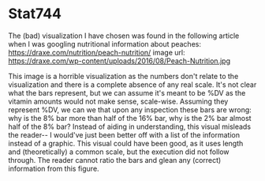 # Stat744

The (bad) visualization I have chosen was found in the following article when I was googling nutritional information about peaches: https://draxe.com/nutrition/peach-nutrition/ 
image url:
https://draxe.com/wp-content/uploads/2016/08/Peach-Nutrition.jpg

This image is a horrible visualization as the numbers don't relate to the visualization and there is a complete absence of any real scale. It's not clear what the bars represent, but we can assume it's meant to be %DV as the vitamin amounts would not make sense, scale-wise. Assuming they represent %DV, we can we that upon any inspection these bars are wrong: why is the 8% bar more than half of the 16% bar, why is the 2% bar almost half of the 8% bar? Instead of aiding in understanding, this visual misleads the reader-- I would've just been better off with a list of the information instead of a graphic. This visual could have been good, as it uses length and (theoretically) a common scale, but the execution did not follow through. The reader cannot ratio the bars and glean any (correct) information from this figure. 
